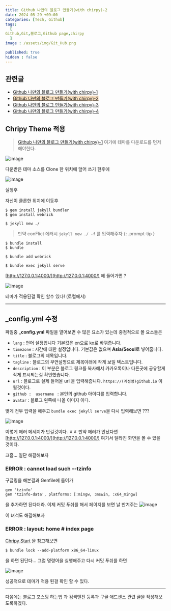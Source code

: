 ```yaml
---
title: Github 나만의 블로그 만들기(with chirpy)-2
date: 2024-05-29 +09:00
categories: [Tech, Github]
tags:
  [
Github,Git,블로그,Github page,chirpy
  ]
image : /assets/img/Git_Hub.png

published: true
hidden : false
---
```


## 관련글
* [Github 나만의 블로그 만들기(with chirpy)-1](https://gubeommo.github.io/posts/GitHub-Github-%EB%82%98%EB%A7%8C%EC%9D%98-%EB%B8%94%EB%A1%9C%EA%B7%B8-%EB%A7%8C%EB%93%A4%EA%B8%B01.md/)
* <span style='background-color: #F7DDBE'>[Github 나만의 블로그 만들기(with chirpy)-2](https://gubeommo.github.io/posts/GitHub-Github-%EB%82%98%EB%A7%8C%EC%9D%98-%EB%B8%94%EB%A1%9C%EA%B7%B8-%EB%A7%8C%EB%93%A4%EA%B8%B02/)</span>
* [Github 나만의 블로그 만들기(with chirpy)-3](https://gubeommo.github.io/posts/GitHub-Github-%EB%82%98%EB%A7%8C%EC%9D%98-%EB%B8%94%EB%A1%9C%EA%B7%B8-%EB%A7%8C%EB%93%A4%EA%B8%B03/)
* [Github 나만의 블로그 만들기(with chirpy)-4](https://gubeommo.github.io/posts/GitHub-Github-%EB%82%98%EB%A7%8C%EC%9D%98-%EB%B8%94%EB%A1%9C%EA%B7%B8-%EB%A7%8C%EB%93%A4%EA%B8%B04/)


## Chripy Theme 적용


> [Github 나만의 블로그 만들기(with chirpy)-1](https://gubeommo.github.io/posts/GitHub-Github-%EB%82%98%EB%A7%8C%EC%9D%98-%EB%B8%94%EB%A1%9C%EA%B7%B8-%EB%A7%8C%EB%93%A4%EA%B8%B01.md/) 여기에 테마를 다운로드를 먼저 해야한다.

![image](https://github.com/Gubeommo/TIL/assets/86589565/f72c415c-53e9-42e6-b108-3956f2ca4833)

다운받은 테마 소스를  Clone 한 위치에 덮어 쓰기 한후에 


![image](https://github.com/Gubeommo/TIL/assets/86589565/c087c190-9e90-42c1-93b6-89014d77a9e8)

실행후

자신이 클론한 위치에 이동후

```console
$ gem install jekyll bundler
$ gem install webrick
```

```console
$ jekyll new ./
```

> 만약 conFlict 에러시  `jekyll new ./ -f` 를 입력해주자 
{: .prompt-tip } 

```console
$ bundle install
$ bundle
```

```console
$ bundle add webrick
```

```console
$ bundle exec jekyll serve
```

[http://127.0.0.1:4000/](http://127.0.0.1:4000/) 에 들어가면 ?

![image](https://github.com/Gubeommo/TIL/assets/86589565/4f8021f2-8559-4e26-bf11-83d9cfcdcea8)

테마가 적용된걸 확인 할수 있다! (로컬에서)

---


## _config.yml 수정

파일중 **_config.yml** 파일을 열어보면 수 많은 요소가 있는데 중점적으로 볼 요소들은

* `lang` : 언어 설정입니다  기본값은 en으로 ko로 바꿔줍니다.
* `timezone` : 시간에 대한 설정입니다. 기본값은 없으며  **Asia/Seoul**로 넣어줍니다.
* `title` : 블로그의 제목입니다. 
* `tagline` : 블로그의 부연설명으로 제목아래에 작게 보일 텍스트입니다.
* `description` : 이 부분은 블로그 링크를 복사해서 카카오톡이나 다른곳에 공유할게 작게 표시되는걸 확인했습니다.
* `url` : 블로그로 실제 들어올 url 을 입력해줍니다. `https://(계정명)github.io` 이 될것이다. 
* `github :  username ` : 본인의 github 아이디를 입력합니다.	
* `avatar` : 블로그 왼쪽에 나올 이미지 이다.

맞게 전부 입력을 해주고 `bundle exec jekyll serve`을 다시 입력해보면 ???

![image](https://github.com/Gubeommo/TIL/assets/86589565/e0df34e7-6cfa-4121-88d4-bab5e3943ae7)

이렇게 에러 메세지가 반길것이다. ㅎㅎ
만약 에러가 안났다면 [http://127.0.0.1:4000/](http://127.0.0.1:4000/) 여기서 달라진 화면을 볼 수 있을 것이다.

크흠... 일단 해결해보자

### ERROR : cannot load such --tzinfo

구글링을 해본결과 Genfile에 들어가 

```console
gem 'tzinfo'
gem 'tzinfo-data', platforms: [:mingw, :mswin, :x64_mingw]
```

을 추가하면 된다더라. 이제 커밋 푸쉬를 해서 페이지를 보면 날 반겨주는 
![image](https://github.com/Gubeommo/TIL/assets/86589565/6d8cd89f-620e-4c34-8772-a94946acd6b3)

이 녀석도 해결해보자

### ERROR : layout: home # index page

[Chripy Start](https://chirpy.cotes.page/posts/getting-started/#deploy-by-using-github-actions) 을 참고해보면

```console
$ bundle lock --add-platform x86_64-linux
```
을 하면 된단다... 그럼 명령어을 실행해주고 다시 커밋 푸쉬를 하면  

![image](https://github.com/Gubeommo/TIL/assets/86589565/7480f9a4-2ec6-40a0-83ee-425d544001e2)

성공적으로 테마가 적용 된걸 확인 할 수 있다.

---

다음에는 블로그 포스팅 하는법 과 검색엔진 등록과 구글 애드센스 관련 글을 작성해보도록하겠다.
